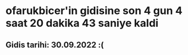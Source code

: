 # ofarukbicer'in gidisine son 4 gun 4 saat 20 dakika 43 saniye kaldi

## Gidis tarihi: 30.09.2022 :(